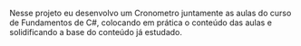 Nesse projeto eu desenvolvo um Cronometro juntamente as aulas do curso de Fundamentos de C#, colocando em prática o conteúdo das aulas e solidificando a base do conteúdo já estudado.
